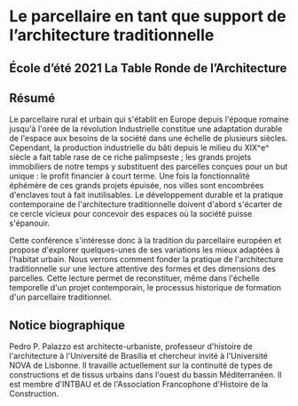 # Le parcellaire en tant que support de l’architecture traditionnelle #

## École d’été 2021 La Table Ronde de l’Architecture ##

## Résumé ##

Le parcellaire rural et urbain qui s'établit en Europe depuis l'époque
romaine jusqu'à l'orée de la révolution Industrielle constitue une
adaptation durable de l'espace aux besoins de la société dans une
échelle de plusieurs siècles. Cependant, la production industrielle du
bâti depuis le milieu du XIX^e^ siècle a fait table rase de ce riche
palimpseste ; les grands projets immobiliers de notre temps y
substituent des parcelles conçues pour un but unique : le profit
financier à court terme. Une fois la fonctionnalité éphémère de ces
grands projets épuisée, nos villes sont encombrées d'enclaves tout à
fait inutilisables. Le développement durable et la pratique
contemporaine de l'architecture traditionnelle doivent d'abord s'écarter
de ce cercle vicieux pour concevoir des espaces où la société puisse
s'épanouir.

Cette conférence s'intéresse donc à la tradition du parcellaire européen
et propose d'explorer quelques-unes de ses variations les mieux adaptées
à l'habitat urbain. Nous verrons comment fonder la pratique de
l'architecture traditionnelle sur une lecture attentive des formes et
des dimensions des parcelles. Cette lecture permet de reconstituer, même
dans l'échelle temporelle d'un projet contemporain, le processus
historique de formation d'un parcellaire traditionnel.

## Notice biographique ##

Pedro P. Palazzo est architecte-urbaniste, professeur d'histoire de
l'architecture à l'Université de Brasilia et chercheur invité à
l'Université NOVA de Lisbonne. Il travaille actuellement sur la
continuité de types de constructions et de tissus urbains dans l'ouest
du bassin Méditerranéen. Il est membre d'INTBAU et de l'Association
Francophone d'Histoire de la Construction.

